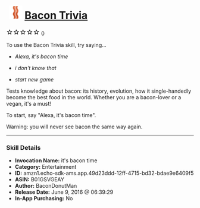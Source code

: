 # &nbsp;<img src="skill_icon" alt="Bacon Trivia icon" width="36"> [Bacon Trivia](http://alexa.amazon.com/#skills/amzn1.echo-sdk-ams.app.49d23ddd-12ff-4715-bd32-bdae9e6409f5)
![0 stars](../../images/ic_star_border_black_18dp_1x.png)![0 stars](../../images/ic_star_border_black_18dp_1x.png)![0 stars](../../images/ic_star_border_black_18dp_1x.png)![0 stars](../../images/ic_star_border_black_18dp_1x.png)![0 stars](../../images/ic_star_border_black_18dp_1x.png) 0

To use the Bacon Trivia skill, try saying...

* *Alexa, it's bacon time*

* *i don't know that*

* *start new game*

Tests knowledge about bacon: its history, evolution, how it single-handedly become the best food in the world. Whether you are a bacon-lover or a vegan, it's a must!

To start, say "Alexa, it's bacon time".

 Warning: you will never see bacon the same way again.

***

### Skill Details

* **Invocation Name:** it's bacon time
* **Category:** Entertainment
* **ID:** amzn1.echo-sdk-ams.app.49d23ddd-12ff-4715-bd32-bdae9e6409f5
* **ASIN:** B01GSVGEAY
* **Author:** BaconDonutMan
* **Release Date:** June 9, 2016 @ 06:39:29
* **In-App Purchasing:** No
